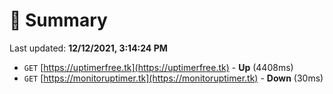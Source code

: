 # 📖 Summary
Last updated: **12/12/2021, 3:14:24 PM**

- `GET` [https://uptimerfree.tk](https://uptimerfree.tk) - **Up** (4408ms)
- `GET` [https://monitoruptimer.tk](https://monitoruptimer.tk) - **Down** (30ms)
